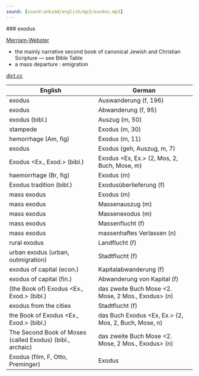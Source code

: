 ```yaml
---
sound: [sound:ankimd/english/mp3/exodus.mp3]
---
```


\### exodus

[Merriam-Webster](https://www.merriam-webster.com/dictionary/exodus)

- the mainly narrative second book of canonical Jewish and Christian Scripture — see Bible Table
- a mass departure : emigration

[dict.cc](https://www.dict.cc/exodus)

| English        | German       |
| -------------- | ------------ |
| exodus | Auswanderung (f, 196) |
| exodus | Abwanderung (f, 95) |
| exodus (bibl.) | Auszug (m, 50) |
| stampede | Exodus (m, 30) |
| hemorrhage (Am, fig) | Exodus (m, 11) |
| exodus | Exodus (geh, Auszug, m, 7) |
| Exodus <Ex., Exod.> (bibl.) | Exodus <Ex, Ex.> (2, Mos, 2, Buch, Mose, m) |
| haemorrhage (Br, fig) | Exodus (m) |
| Exodus tradition (bibl.) | Exodusüberlieferung (f) |
| mass exodus | Exodus (m) |
| mass exodus | Massenauszug (m) |
| mass exodus | Massenexodus (m) |
| mass exodus | Massenflucht (f) |
| mass exodus | massenhaftes Verlassen (n) |
| rural exodus | Landflucht (f) |
| urban exodus (urban, outmigration) | Stadtflucht (f) |
| exodus of capital (econ.) | Kapitalabwanderung (f) |
| exodus of capital (fin.) | Abwanderung von Kapital (f) |
| (the Book of) Exodus <Ex., Exod.> (bibl.) | das zweite Buch Mose <2. Mose, 2 Mos., Exodus> (n) |
| exodus from the cities | Stadtflucht (f) |
| the Book of Exodus <Ex., Exod.> (bibl.) | das Buch Exodus <Ex, Ex.> (2, Mos, 2, Buch, Mose, n) |
| The Second Book of Moses (called Exodus) (bibl., archaic) | das zweite Buch Mose <2. Mose, 2 Mos., Exodus> (n) |
| Exodus (film, F, Otto, Preminger) | Exodus |
